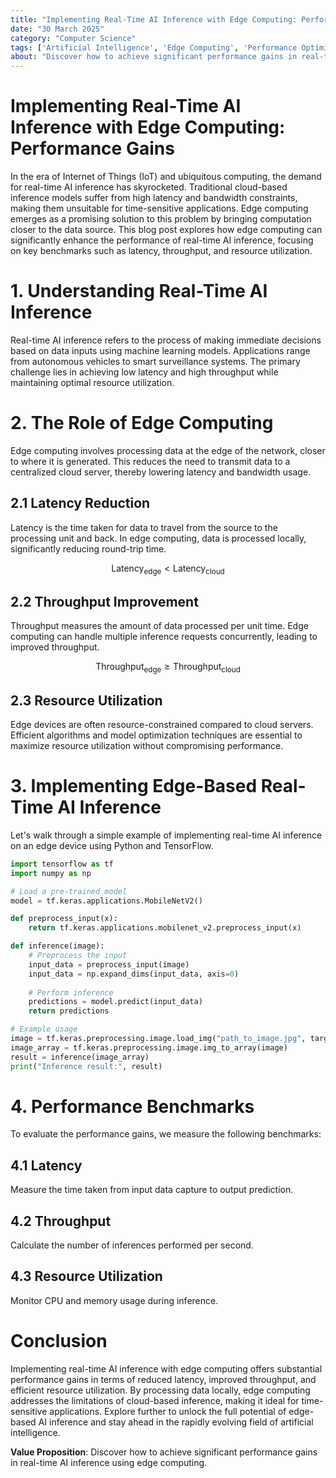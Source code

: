 ```yaml
---
title: "Implementing Real-Time AI Inference with Edge Computing: Performance Gains"
date: "30 March 2025"
category: "Computer Science"
tags: ['Artificial Intelligence', 'Edge Computing', 'Performance Optimization']
about: "Discover how to achieve significant performance gains in real-time AI inference using edge computing."
---
```


# Implementing Real-Time AI Inference with Edge Computing: Performance Gains

In the era of Internet of Things (IoT) and ubiquitous computing, the demand for real-time AI inference has skyrocketed. Traditional cloud-based inference models suffer from high latency and bandwidth constraints, making them unsuitable for time-sensitive applications. Edge computing emerges as a promising solution to this problem by bringing computation closer to the data source. This blog post explores how edge computing can significantly enhance the performance of real-time AI inference, focusing on key benchmarks such as latency, throughput, and resource utilization.

# 1. Understanding Real-Time AI Inference

Real-time AI inference refers to the process of making immediate decisions based on data inputs using machine learning models. Applications range from autonomous vehicles to smart surveillance systems. The primary challenge lies in achieving low latency and high throughput while maintaining optimal resource utilization.

# 2. The Role of Edge Computing

Edge computing involves processing data at the edge of the network, closer to where it is generated. This reduces the need to transmit data to a centralized cloud server, thereby lowering latency and bandwidth usage.

## 2.1 Latency Reduction

Latency is the time taken for data to travel from the source to the processing unit and back. In edge computing, data is processed locally, significantly reducing round-trip time. 

$$ \text{Latency}_{\text{edge}} < \text{Latency}_{\text{cloud}} $$

## 2.2 Throughput Improvement

Throughput measures the amount of data processed per unit time. Edge computing can handle multiple inference requests concurrently, leading to improved throughput.

$$ \text{Throughput}_{\text{edge}} \geq \text{Throughput}_{\text{cloud}} $$

## 2.3 Resource Utilization

Edge devices are often resource-constrained compared to cloud servers. Efficient algorithms and model optimization techniques are essential to maximize resource utilization without compromising performance.

# 3. Implementing Edge-Based Real-Time AI Inference

Let's walk through a simple example of implementing real-time AI inference on an edge device using Python and TensorFlow.

```python
import tensorflow as tf
import numpy as np

# Load a pre-trained model
model = tf.keras.applications.MobileNetV2()

def preprocess_input(x):
    return tf.keras.applications.mobilenet_v2.preprocess_input(x)

def inference(image):
    # Preprocess the input
    input_data = preprocess_input(image)
    input_data = np.expand_dims(input_data, axis=0)
    
    # Perform inference
    predictions = model.predict(input_data)
    return predictions

# Example usage
image = tf.keras.preprocessing.image.load_img("path_to_image.jpg", target_size=(224, 224))
image_array = tf.keras.preprocessing.image.img_to_array(image)
result = inference(image_array)
print("Inference result:", result)
```

# 4. Performance Benchmarks

To evaluate the performance gains, we measure the following benchmarks:

## 4.1 Latency

Measure the time taken from input data capture to output prediction.

## 4.2 Throughput

Calculate the number of inferences performed per second.

## 4.3 Resource Utilization

Monitor CPU and memory usage during inference.

# Conclusion

Implementing real-time AI inference with edge computing offers substantial performance gains in terms of reduced latency, improved throughput, and efficient resource utilization. By processing data locally, edge computing addresses the limitations of cloud-based inference, making it ideal for time-sensitive applications. Explore further to unlock the full potential of edge-based AI inference and stay ahead in the rapidly evolving field of artificial intelligence.

**Value Proposition**: Discover how to achieve significant performance gains in real-time AI inference using edge computing.